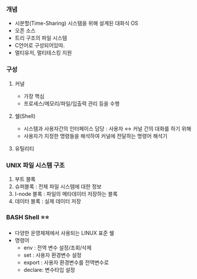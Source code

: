 
### 개념 

- 시분할(Time-Sharing) 시스템을 위해 설계된 대화식 OS
- 오픈 소스 
- 트리 구조의 파일 시스템
- C언어로 구성되어있따.
- 멀티유저, 멀티테스킹 지원

### 구성 
1. 커널 
	- 가장 핵심 
	- 프로세스/메모리/파일/입출력 관리 등을 수행
	  
2. 쉘(Shell)
	- 시스템과 사용자간의 인터페이스 담당 : 사용자 ↔ 커널  간의 대화를 하기 위해
	- 사용자가 지정한 명령들을 해석하여 커널에 전달하는 명령어 해석기
3. 유틸리티 


### UNIX 파일 시스템 구조 

1. 부트 블록
2. 슈퍼블록 : 전체 파일 시스템에 대한 정보 
3. I-node 블록 : 파일의 메타데이터 저장하는 블록
4. 데이터 블록 : 실제 데이터 저장 


### BASH Shell ⭐⭐

- 다양한 운영체제에서 사용되는 LINUX 표준 쉘 
- 명령어
	- env : 전역 변수 설정/조회/삭제
	- set : 사용자 환경변수 설정
	- export : 사용자 환경변수를 전역변수로 
	- declare: 변수타입 설정 

